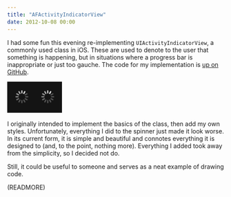 ```yaml
---
title: "AFActivityIndicatorView"
date: 2012-10-08 00:00
---
```


I had some fun this evening re-implementing `UIActivityIndicatorView`, a commonly used class in iOS. These are used to denote to the user that something is happening, but in situations where a progress bar is inappropriate or just too gauche. The code for my implementation is [up on GitHub](https://github.com/AshFurrow/AFActivityIndicatorView).

 ![](/img/import/blog/afactivityindicatorview/D438BB7AC6174F9F96C24AAF9350833D.png)

I originally intended to implement the basics of the class, then add my own styles. Unfortunately, everything I did to the spinner just made it look worse. In its current form, it is simple and beautiful and connotes everything it is designed to (and, to the point, nothing more). Everything I added took away from the simplicity, so I decided not do.

Still, it could be useful to someone and serves as a neat example of drawing code.

(READMORE)

